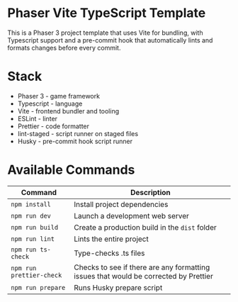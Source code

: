 # Phaser Vite TypeScript Template

This is a Phaser 3 project template that uses Vite for bundling, with Typescript support and a pre-commit hook that automatically lints and formats changes before every commit.

# Stack

- Phaser 3 - game framework
- Typescript - language
- Vite - frontend bundler and tooling
- ESLint - linter
- Prettier - code formatter
- lint-staged - script runner on staged files
- Husky - pre-commit hook script runner

# Available Commands

| Command | Description |
|---------|-------------|
| `npm install` | Install project dependencies |
| `npm run dev` | Launch a development web server |
| `npm run build` | Create a production build in the `dist` folder |
| `npm run lint` | Lints the entire project |
| `npm run ts-check` | Type-checks .ts files | 
| `npm run prettier-check` | Checks to see if there are any formatting issues that would be corrected by Prettier |
| `npm run prepare` | Runs Husky prepare script |
